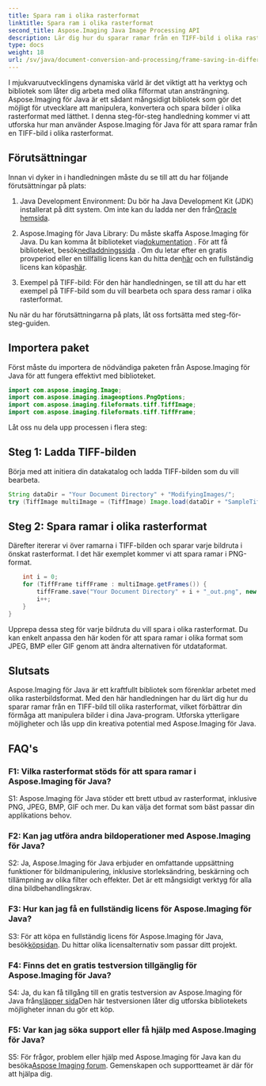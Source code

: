 ```yaml
---
title: Spara ram i olika rasterformat
linktitle: Spara ram i olika rasterformat
second_title: Aspose.Imaging Java Image Processing API
description: Lär dig hur du sparar ramar från en TIFF-bild i olika rasterformat med Aspose.Imaging för Java. Förbättra bildmanipulation i dina Java-applikationer.
type: docs
weight: 18
url: /sv/java/document-conversion-and-processing/frame-saving-in-different-raster-formats/
---
```

I mjukvaruutvecklingens dynamiska värld är det viktigt att ha verktyg och bibliotek som låter dig arbeta med olika filformat utan ansträngning. Aspose.Imaging för Java är ett sådant mångsidigt bibliotek som gör det möjligt för utvecklare att manipulera, konvertera och spara bilder i olika rasterformat med lätthet. I denna steg-för-steg handledning kommer vi att utforska hur man använder Aspose.Imaging för Java för att spara ramar från en TIFF-bild i olika rasterformat.

## Förutsättningar

Innan vi dyker in i handledningen måste du se till att du har följande förutsättningar på plats:

1.  Java Development Environment: Du bör ha Java Development Kit (JDK) installerat på ditt system. Om inte kan du ladda ner den från[Oracle hemsida](https://www.oracle.com/java/technologies/javase-downloads).

2.  Aspose.Imaging för Java Library: Du måste skaffa Aspose.Imaging för Java. Du kan komma åt biblioteket via[dokumentation](https://reference.aspose.com/imaging/java/) . För att få biblioteket, besök[nedladdningssida](https://releases.aspose.com/imaging/java/) . Om du letar efter en gratis provperiod eller en tillfällig licens kan du hitta den[här](https://releases.aspose.com/) och en fullständig licens kan köpas[här](https://purchase.aspose.com/buy).

3. Exempel på TIFF-bild: För den här handledningen, se till att du har ett exempel på TIFF-bild som du vill bearbeta och spara dess ramar i olika rasterformat.

Nu när du har förutsättningarna på plats, låt oss fortsätta med steg-för-steg-guiden.

## Importera paket

Först måste du importera de nödvändiga paketen från Aspose.Imaging för Java för att fungera effektivt med biblioteket.

```java
import com.aspose.imaging.Image;
import com.aspose.imaging.imageoptions.PngOptions;
import com.aspose.imaging.fileformats.tiff.TiffImage;
import com.aspose.imaging.fileformats.tiff.TiffFrame;
```

Låt oss nu dela upp processen i flera steg:

## Steg 1: Ladda TIFF-bilden

Börja med att initiera din datakatalog och ladda TIFF-bilden som du vill bearbeta.

```java
String dataDir = "Your Document Directory" + "ModifyingImages/";
try (TiffImage multiImage = (TiffImage) Image.load(dataDir + "SampleTiff1.tiff")) {
```

## Steg 2: Spara ramar i olika rasterformat

Därefter itererar vi över ramarna i TIFF-bilden och sparar varje bildruta i önskat rasterformat. I det här exemplet kommer vi att spara ramar i PNG-format.

```java
    int i = 0;
    for (TiffFrame tiffFrame : multiImage.getFrames()) {
        tiffFrame.save("Your Document Directory" + i + "_out.png", new PngOptions());
        i++;
    }
}
```

Upprepa dessa steg för varje bildruta du vill spara i olika rasterformat. Du kan enkelt anpassa den här koden för att spara ramar i olika format som JPEG, BMP eller GIF genom att ändra alternativen för utdataformat.

## Slutsats

Aspose.Imaging för Java är ett kraftfullt bibliotek som förenklar arbetet med olika rasterbildsformat. Med den här handledningen har du lärt dig hur du sparar ramar från en TIFF-bild till olika rasterformat, vilket förbättrar din förmåga att manipulera bilder i dina Java-program. Utforska ytterligare möjligheter och lås upp din kreativa potential med Aspose.Imaging för Java.

## FAQ's

### F1: Vilka rasterformat stöds för att spara ramar i Aspose.Imaging för Java?

S1: Aspose.Imaging för Java stöder ett brett utbud av rasterformat, inklusive PNG, JPEG, BMP, GIF och mer. Du kan välja det format som bäst passar din applikations behov.

### F2: Kan jag utföra andra bildoperationer med Aspose.Imaging för Java?

S2: Ja, Aspose.Imaging för Java erbjuder en omfattande uppsättning funktioner för bildmanipulering, inklusive storleksändring, beskärning och tillämpning av olika filter och effekter. Det är ett mångsidigt verktyg för alla dina bildbehandlingskrav.

### F3: Hur kan jag få en fullständig licens för Aspose.Imaging för Java?

 S3: För att köpa en fullständig licens för Aspose.Imaging för Java, besök[köpsidan](https://purchase.aspose.com/buy). Du hittar olika licensalternativ som passar ditt projekt.

### F4: Finns det en gratis testversion tillgänglig för Aspose.Imaging för Java?

 S4: Ja, du kan få tillgång till en gratis testversion av Aspose.Imaging för Java från[släpper sida](https://releases.aspose.com/)Den här testversionen låter dig utforska bibliotekets möjligheter innan du gör ett köp.

### F5: Var kan jag söka support eller få hjälp med Aspose.Imaging för Java?

 S5: För frågor, problem eller hjälp med Aspose.Imaging för Java kan du besöka[Aspose Imaging forum](https://forum.aspose.com/). Gemenskapen och supportteamet är där för att hjälpa dig.